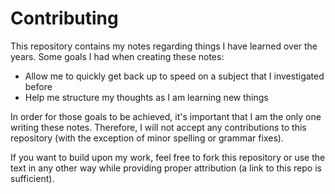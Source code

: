 # Contributing

This repository contains my notes regarding things I have learned over the years. Some goals I had when creating these notes:

- Allow me to quickly get back up to speed on a subject that I investigated before
- Help me structure my thoughts as I am learning new things

In order for those goals to be achieved, it's important that I am the only one writing these notes. Therefore, I will not accept any contributions to this repository (with the exception of minor spelling or grammar fixes).

If you want to build upon my work, feel free to fork this repository or use the text in any other way while providing proper attribution (a link to this repo is sufficient).
